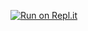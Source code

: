 [![Run on Repl.it](https://repl.it/badge/github/NolanWolfAPI/wrldbot)](https://repl.it/github/NolanWolfAPI/wrldbot)
